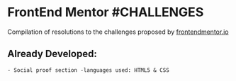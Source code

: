 # FrontEnd Mentor #CHALLENGES 
Compilation of resolutions to the challenges proposed by [frontendmentor.io](https://www.frontendmentor.io/) 
## Already Developed: 
``` - Social proof section -languages used: HTML5 & CSS ```
